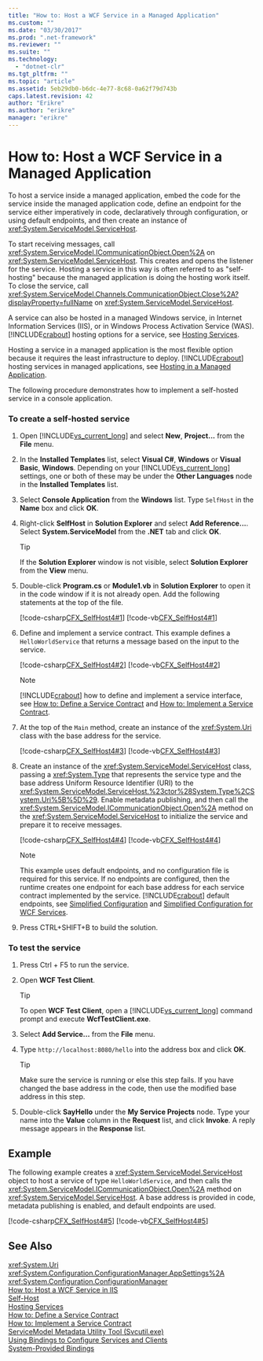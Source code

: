 ```yaml
---
title: "How to: Host a WCF Service in a Managed Application"
ms.custom: ""
ms.date: "03/30/2017"
ms.prod: ".net-framework"
ms.reviewer: ""
ms.suite: ""
ms.technology: 
  - "dotnet-clr"
ms.tgt_pltfrm: ""
ms.topic: "article"
ms.assetid: 5eb29db0-b6dc-4e77-8c68-0a62f79d743b
caps.latest.revision: 42
author: "Erikre"
ms.author: "erikre"
manager: "erikre"
---
```

# How to: Host a WCF Service in a Managed Application
To host a service inside a managed application, embed the code for the service inside the managed application code, define an endpoint for the service either imperatively in code, declaratively through configuration, or using default endpoints, and then create an instance of <xref:System.ServiceModel.ServiceHost>.  
  
 To start receiving messages, call <xref:System.ServiceModel.ICommunicationObject.Open%2A> on <xref:System.ServiceModel.ServiceHost>. This creates and opens the listener for the service. Hosting a service in this way is often referred to as "self-hosting" because the managed application is doing the hosting work itself. To close the service, call <xref:System.ServiceModel.Channels.CommunicationObject.Close%2A?displayProperty=fullName> on <xref:System.ServiceModel.ServiceHost>.  
  
 A service can also be hosted in a managed Windows service, in Internet Information Services (IIS), or in Windows Process Activation Service (WAS). [!INCLUDE[crabout](../../../includes/crabout-md.md)] hosting options for a service, see [Hosting Services](../../../docs/framework/wcf/hosting-services.md).  
  
 Hosting a service in a managed application is the most flexible option because it requires the least infrastructure to deploy. [!INCLUDE[crabout](../../../includes/crabout-md.md)] hosting services in managed applications, see [Hosting in a Managed Application](../../../docs/framework/wcf/feature-details/hosting-in-a-managed-application.md).  
  
 The following procedure demonstrates how to implement a self-hosted service in a console application.  
  
### To create a self-hosted service  
  
1.  Open [!INCLUDE[vs_current_long](../../../includes/vs-current-long-md.md)] and select **New**, **Project...** from the **File** menu.  
  
2.  In the **Installed Templates** list, select **Visual C#**, **Windows** or **Visual Basic**, **Windows**. Depending on your [!INCLUDE[vs_current_long](../../../includes/vs-current-long-md.md)] settings, one or both of these may be under the **Other Languages** node in the **Installed Templates** list.  
  
3.  Select **Console Application** from the **Windows** list. Type `SelfHost` in the **Name** box and click **OK**.  
  
4.  Right-click **SelfHost** in **Solution Explorer** and select **Add Reference...**. Select **System.ServiceModel** from the **.NET** tab and click **OK**.  
  
    > [!TIP]
    >  If the **Solution Explorer** window is not visible, select **Solution Explorer** from the **View** menu.  
  
5.  Double-click **Program.cs** or **Module1.vb** in **Solution Explorer** to open it in the code window if it is not already open. Add the following statements at the top of the file.  
  
     [!code-csharp[CFX_SelfHost4#1](../../../samples/snippets/csharp/VS_Snippets_CFX/cfx_selfhost4/cs/program.cs#1)]
     [!code-vb[CFX_SelfHost4#1](../../../samples/snippets/visualbasic/VS_Snippets_CFX/cfx_selfhost4/vb/module1.vb#1)]  
  
6.  Define and implement a service contract. This example defines a `HelloWorldService` that returns a message based on the input to the service.  
  
     [!code-csharp[CFX_SelfHost4#2](../../../samples/snippets/csharp/VS_Snippets_CFX/cfx_selfhost4/cs/program.cs#2)]
     [!code-vb[CFX_SelfHost4#2](../../../samples/snippets/visualbasic/VS_Snippets_CFX/cfx_selfhost4/vb/module1.vb#2)]  
  
    > [!NOTE]
    >  [!INCLUDE[crabout](../../../includes/crabout-md.md)] how to define and implement a service interface, see [How to: Define a Service Contract](../../../docs/framework/wcf/how-to-define-a-wcf-service-contract.md) and [How to: Implement a Service Contract](../../../docs/framework/wcf/how-to-implement-a-wcf-contract.md).  
  
7.  At the top of the `Main` method, create an instance of the <xref:System.Uri> class with the base address for the service.  
  
     [!code-csharp[CFX_SelfHost4#3](../../../samples/snippets/csharp/VS_Snippets_CFX/cfx_selfhost4/cs/program.cs#3)]
     [!code-vb[CFX_SelfHost4#3](../../../samples/snippets/visualbasic/VS_Snippets_CFX/cfx_selfhost4/vb/module1.vb#3)]  
  
8.  Create an instance of the <xref:System.ServiceModel.ServiceHost> class, passing a <xref:System.Type> that represents the service type and the base address Uniform Resource Identifier (URI) to the <xref:System.ServiceModel.ServiceHost.%23ctor%28System.Type%2CSystem.Uri%5B%5D%29>. Enable metadata publishing, and then call the <xref:System.ServiceModel.ICommunicationObject.Open%2A> method on the <xref:System.ServiceModel.ServiceHost> to initialize the service and prepare it to receive messages.  
  
     [!code-csharp[CFX_SelfHost4#4](../../../samples/snippets/csharp/VS_Snippets_CFX/cfx_selfhost4/cs/program.cs#4)]
     [!code-vb[CFX_SelfHost4#4](../../../samples/snippets/visualbasic/VS_Snippets_CFX/cfx_selfhost4/vb/module1.vb#4)]       
  
    > [!NOTE]
    >  This example uses default endpoints, and no configuration file is required for this service. If no endpoints are configured, then the runtime creates one endpoint for each base address for each service contract implemented by the service. [!INCLUDE[crabout](../../../includes/crabout-md.md)] default endpoints, see [Simplified Configuration](../../../docs/framework/wcf/simplified-configuration.md) and [Simplified Configuration for WCF Services](../../../docs/framework/wcf/samples/simplified-configuration-for-wcf-services.md).  
  
9. Press CTRL+SHIFT+B to build the solution.  
  
### To test the service  
  
1.  Press Ctrl + F5 to run the service.  
  
2.  Open **WCF Test Client**.  
  
    > [!TIP]
    >  To open **WCF Test Client**, open a [!INCLUDE[vs_current_long](../../../includes/vs-current-long-md.md)] command prompt and execute **WcfTestClient.exe**.  
  
3.  Select **Add Service...** from the **File** menu.  
  
4.  Type `http://localhost:8080/hello` into the address box and click **OK**.  
  
    > [!TIP]
    >  Make sure the service is running or else this step fails. If you have changed the base address in the code, then use the modified base address in this step.  
  
5.  Double-click **SayHello** under the **My Service Projects** node. Type your name into the **Value** column in the **Request** list, and click **Invoke**. A reply message appears in the **Response** list.  
  
## Example  
 The following example creates a <xref:System.ServiceModel.ServiceHost> object to host a service of type `HelloWorldService`, and then calls the <xref:System.ServiceModel.ICommunicationObject.Open%2A> method on <xref:System.ServiceModel.ServiceHost>. A base address is provided in code, metadata publishing is enabled, and default endpoints are used.  
  
 [!code-csharp[CFX_SelfHost4#5](../../../samples/snippets/csharp/VS_Snippets_CFX/cfx_selfhost4/cs/program.cs#5)]
 [!code-vb[CFX_SelfHost4#5](../../../samples/snippets/visualbasic/VS_Snippets_CFX/cfx_selfhost4/vb/module1.vb#5)]  
  
## See Also  
 <xref:System.Uri>   
 <xref:System.Configuration.ConfigurationManager.AppSettings%2A>   
 <xref:System.Configuration.ConfigurationManager>   
 [How to: Host a WCF Service in IIS](../../../docs/framework/wcf/feature-details/how-to-host-a-wcf-service-in-iis.md)   
 [Self-Host](../../../docs/framework/wcf/samples/self-host.md)   
 [Hosting Services](../../../docs/framework/wcf/hosting-services.md)   
 [How to: Define a Service Contract](../../../docs/framework/wcf/how-to-define-a-wcf-service-contract.md)   
 [How to: Implement a Service Contract](../../../docs/framework/wcf/how-to-implement-a-wcf-contract.md)   
 [ServiceModel Metadata Utility Tool (Svcutil.exe)](../../../docs/framework/wcf/servicemodel-metadata-utility-tool-svcutil-exe.md)   
 [Using Bindings to Configure Services and Clients](../../../docs/framework/wcf/using-bindings-to-configure-services-and-clients.md)   
 [System-Provided Bindings](../../../docs/framework/wcf/system-provided-bindings.md)
